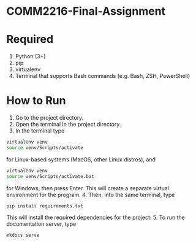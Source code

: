 # COMM2216-Final-Assignment

# Required
1. Python (3+)
2. pip
3. virtualenv 
4. Terminal that supports Bash commands (e.g. Bash, ZSH, PowerShell)

# How to Run
1. Go to the project directory.
2. Open the terminal in the project directory.
3. In the terminal type
```bash
virtualenv venv
source venv/Scripts/activate
```
for Linux-based systems (MacOS, other Linux distros),
and 
```bash
virtualenv venv
source venv/Scripts/activate.bat
```
for Windows, then press Enter. This will create a separate virtual environment for the program.
4. Then, into the same terminal, type
```bash
pip install requirements.txt
```
This will install the required dependencies for the project.
5. To run the documentation server, type
```bash
mkdocs serve
```
